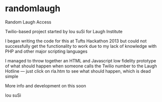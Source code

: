 randomlaugh
===========

Random Laugh Access

Twilio-based project started by lou suSi for Laugh Institute

I began writing the code for this at Tufts Hackathon 2013 but could not successfully get the functionality to work due to my lack of knowledge with PHP and other major scripting languages

I managed to throw together an HTML and Javascript low fidelity prototype of what should happen when someone calls the Twilio number to the Laugh Hotline — just click on rla.htm to see what should happen, which is dead simple

More info and development on this soon

lou suSi